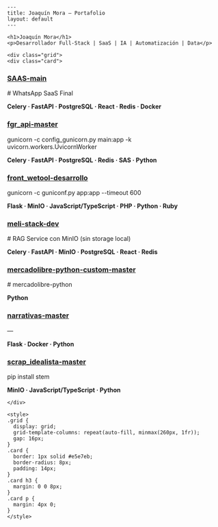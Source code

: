     ---
    title: Joaquín Mora — Portafolio
    layout: default
    ---

    <h1>Joaquín Mora</h1>
    <p>Desarrollador Full-Stack | SaaS | IA | Automatización | Data</p>

    <div class="grid">
    <div class="card">
  <h3><a href="https://github.com/krenfermo/SAAS-main" target="_blank" rel="noopener">SAAS-main</a></h3>
  <p># WhatsApp SaaS Final</p>
  <p><strong>Celery · FastAPI · PostgreSQL · React · Redis · Docker</strong></p>
</div>

<div class="card">
  <h3><a href="https://github.com/krenfermo/fgr_api-master" target="_blank" rel="noopener">fgr_api-master</a></h3>
  <p>gunicorn -c config_gunicorn.py main:app -k uvicorn.workers.UvicornWorker</p>
  <p><strong>Celery · FastAPI · PostgreSQL · Redis · SAS · Python</strong></p>
</div>

<div class="card">
  <h3><a href="https://github.com/krenfermo/front_wetool-desarrollo" target="_blank" rel="noopener">front_wetool-desarrollo</a></h3>
  <p>gunicorn -c guniconf.py app:app --timeout 600</p>
  <p><strong>Flask · MinIO · JavaScript/TypeScript · PHP · Python · Ruby</strong></p>
</div>

<div class="card">
  <h3><a href="https://github.com/krenfermo/meli-stack-dev" target="_blank" rel="noopener">meli-stack-dev</a></h3>
  <p># RAG Service con MinIO (sin storage local)</p>
  <p><strong>Celery · FastAPI · MinIO · PostgreSQL · React · Redis</strong></p>
</div>

<div class="card">
  <h3><a href="https://github.com/krenfermo/mercadolibre-python-custom-master" target="_blank" rel="noopener">mercadolibre-python-custom-master</a></h3>
  <p># mercadolibre-python</p>
  <p><strong>Python</strong></p>
</div>

<div class="card">
  <h3><a href="https://github.com/krenfermo/narrativas-master" target="_blank" rel="noopener">narrativas-master</a></h3>
  <p>—</p>
  <p><strong>Flask · Docker · Python</strong></p>
</div>

<div class="card">
  <h3><a href="https://github.com/krenfermo/scrap_idealista-master" target="_blank" rel="noopener">scrap_idealista-master</a></h3>
  <p>pip install stem</p>
  <p><strong>MinIO · JavaScript/TypeScript · Python</strong></p>
</div>

    </div>

    <style>
    .grid {
      display: grid;
      grid-template-columns: repeat(auto-fill, minmax(260px, 1fr));
      gap: 16px;
    }
    .card {
      border: 1px solid #e5e7eb;
      border-radius: 8px;
      padding: 14px;
    }
    .card h3 {
      margin: 0 0 8px;
    }
    .card p {
      margin: 4px 0;
    }
    </style>

